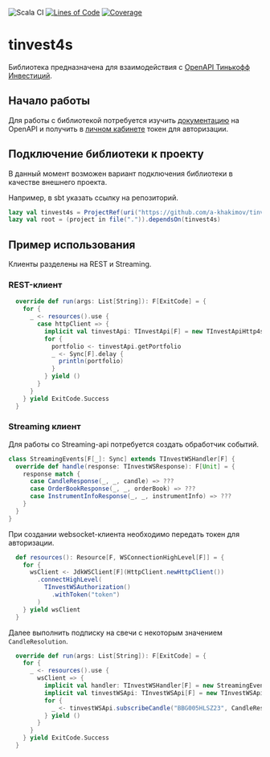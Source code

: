 ![Scala CI](https://github.com/a-khakimov/tinvest4s/workflows/Scala%20CI/badge.svg?branch=main)
[![Lines of Code](https://sonarcloud.io/api/project_badges/measure?project=a-khakimov_tinvest4s&metric=ncloc)](https://sonarcloud.io/dashboard?id=a-khakimov_tinvest4s)
[![Coverage](https://sonarcloud.io/api/project_badges/measure?project=a-khakimov_tinvest4s&metric=coverage)](https://sonarcloud.io/dashboard?id=a-khakimov_tinvest4s)

# tinvest4s

Библиотека предназначена для взаимодействия с [ОpenAPI Тинькофф Инвестиций](https://tinkoffcreditsystems.github.io/invest-openapi/).

## Начало работы

Для работы с библиотекой потребуется изучить [документацию](https://tinkoffcreditsystems.github.io/invest-openapi/) на ОpenAPI и получить в [личном кабинете](https://www.tinkoff.ru/invest/) токен для авторизации.

## Подключение библиотеки к проекту

В данный момент возможен вариант подключения библиотеки в качестве внешнего проекта.

Например, в sbt указать ссылку на репозиторий. 

```scala
lazy val tinvest4s = ProjectRef(uri("https://github.com/a-khakimov/tinvest4s.git#branch"), "tinvest4s")
lazy val root = (project in file(".")).dependsOn(tinvest4s)
```

## Пример использования

Клиенты разделены на REST и Streaming.

### REST-клиент

```scala
  override def run(args: List[String]): F[ExitCode] = {
    for {
      _ <- resources().use {
        case httpClient => {
          implicit val tinvestApi: TInvestApi[F] = new TInvestApiHttp4s[F](httpClient, "token")
          for {
            portfolio <- tinvestApi.getPortfolio
            _ <- Sync[F].delay {
              println(portfolio)
            }
          } yield ()
        }
      }
    } yield ExitCode.Success
  }
```

### Streaming клиент

Для работы со Streaming-api потребуется создать обработчик событий.
 
```scala
class StreamingEvents[F[_]: Sync] extends TInvestWSHandler[F] {
  override def handle(response: TInvestWSResponse): F[Unit] = {
    response match {
      case CandleResponse(_, _, candle) => ???
      case OrderBookResponse(_, _, orderBook) => ???
      case InstrumentInfoResponse(_, _, instrumentInfo) => ???
    }
  }
}
```

При создании websocket-клиента необходимо передать токен для авторизации.

```scala
  def resources(): Resource[F, WSConnectionHighLevel[F]] = {
    for {
      wsClient <- JdkWSClient[F](HttpClient.newHttpClient())
        .connectHighLevel(
          TInvestWSAuthorization()
            .withToken("token")
        )
    } yield wsClient
  }
```

Далее выполнить подписку на свечи с некоторым значением `CandleResolution`.

```scala
  override def run(args: List[String]): F[ExitCode] = {
    for {
      _ <- resources().use {
        wsClient => {
          implicit val handler: TInvestWSHandler[F] = new StreamingEvents[F]()
          implicit val tinvestWSApi: TInvestWSApi[F] = new TInvestWSApiHttp4s[F](wsClient, handler)
          for {
            _ <- tinvestWSApi.subscribeCandle("BBG005HLSZ23", CandleResolution.`1min`)
          } yield ()
        }
      }
    } yield ExitCode.Success
  }
```

